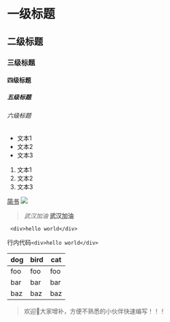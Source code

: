 # 一级标题
## 二级标题
### 三级标题
#### 四级标题
##### 五级标题
###### 六级标题 

- 文本1
- 文本2
- 文本3 

1. 文本1
2. 文本2
3. 文本3  

[简书](http://www.jianshu.com)
![](图片链接地址)

 >*武汉加油* **武汉加油**

```
 <div>hello world</div>
```
行内代码`<div>hello world</div>`

dog | bird | cat
----|------|----
foo | foo  | foo
bar | bar  | bar
baz | baz  | baz

>欢迎👏大家增补，方便不熟悉的小伙伴快速编写！！！


